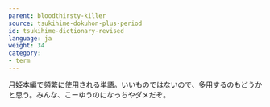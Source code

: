 ```yaml
---
parent: bloodthirsty-killer
source: tsukihime-dokuhon-plus-period
id: tsukihime-dictionary-revised
language: ja
weight: 34
category:
- term
---
```


月姫本編で頻繁に使用される単語。いいものではないので、多用するのもどうかと思う。みんな、こーゆうのになっちやダメだぞ。

